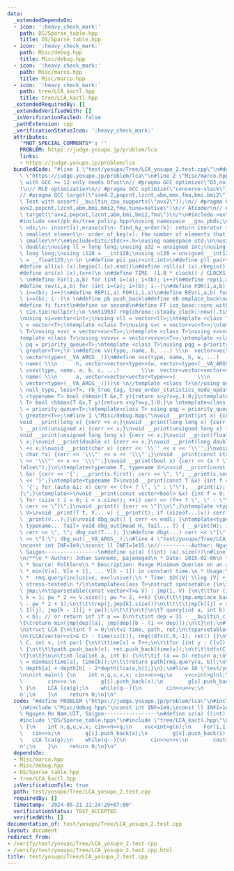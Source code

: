 ```yaml
---
data:
  _extendedDependsOn:
  - icon: ':heavy_check_mark:'
    path: DS/Sparse_table.hpp
    title: DS/Sparse_table.hpp
  - icon: ':heavy_check_mark:'
    path: Misc/debug.hpp
    title: Misc/debug.hpp
  - icon: ':heavy_check_mark:'
    path: Misc/marco.hpp
    title: Misc/marco.hpp
  - icon: ':heavy_check_mark:'
    path: tree/LCA_kactl.hpp
    title: tree/LCA_kactl.hpp
  _extendedRequiredBy: []
  _extendedVerifiedWith: []
  _isVerificationFailed: false
  _pathExtension: cpp
  _verificationStatusIcon: ':heavy_check_mark:'
  attributes:
    '*NOT_SPECIAL_COMMENTS*': ''
    PROBLEM: https://judge.yosupo.jp/problem/lca
    links:
    - https://judge.yosupo.jp/problem/lca
  bundledCode: "#line 1 \"test/yosupo/Tree/LCA_yosupo_2.test.cpp\"\n#define PROBLEM\
    \ \"https://judge.yosupo.jp/problem/lca\"\n#line 2 \"Misc/marco.hpp\"\n// Judges\
    \ with GCC >= 12 only needs Ofast\n// #pragma GCC optimize(\"O3,no-stack-protector,fast-math,unroll-loops,tree-vectorize\"\
    )\n// MLE optimization\n// #pragma GCC optimize(\"conserve-stack\")\n// Old judges\n\
    // #pragma GCC target(\"sse4.2,popcnt,lzcnt,abm,mmx,fma,bmi,bmi2\")\n// New judges.\
    \ Test with assert(__builtin_cpu_supports(\"avx2\"));\n// #pragma GCC target(\"\
    avx2,popcnt,lzcnt,abm,bmi,bmi2,fma,tune=native\")\n// Atcoder\n// #pragma GCC\
    \ target(\"avx2,popcnt,lzcnt,abm,bmi,bmi2,fma\")\n/*\n#include <ext/pb_ds/assoc_container.hpp>\n\
    #include <ext/pb_ds/tree_policy.hpp>\nusing namespace __gnu_pbds;\ntypedef tree<int,null_type,less<int>,rb_tree_tag,tree_order_statistics_node_update>\
    \ ods;\n- insert(x),erase(x)\n- find_by_order(k): return iterator to the k-th\
    \ smallest element\n- order_of_key(x): the number of elements that are strictly\
    \ smaller\n*/\n#include<bits/stdc++.h>\nusing namespace std;\n\nusing ld = long\
    \ double;\nusing ll = long long;\nusing u32 = unsigned int;\nusing u64 = unsigned\
    \ long long;\nusing i128 = __int128;\nusing u128 = unsigned __int128;\nusing f128\
    \ = __float128;\n \n \n#define pii pair<int,int>\n#define pll pair<ll,ll>\n \n\
    #define all(x) (x).begin(),(x).end()\n#define rall(x) (x).rbegin(),(x).rend()\n\
    #define ars(x) (x),(x+n)\n \n#define TIME  (1.0 * clock() / CLOCKS_PER_SEC)\n\
    \ \n#define For(i,a,b) for (int i=(a); i<(b); i++)\n#define rep(i,a) For(i,0,a)\n\
    #define rev(i,a,b) for (int i=(a); i>(b); i--)\n#define FOR(i,a,b) for (int i=(a);\
    \ i<=(b); i++)\n#define REP(i,a) FOR(i,1,a)\n#define REV(i,a,b) for (int i=(a);\
    \ i>=(b); i--)\n \n#define pb push_back\n#define eb emplace_back\n#define mp make_pair\n\
    #define fi first\n#define se second\n#define FT ios_base::sync_with_stdio(false);\
    \ cin.tie(nullptr);\n \nmt19937 rng(chrono::steady_clock::now().time_since_epoch().count());\n\
    \nusing vi=vector<int>;\nusing vll = vector<ll>;\ntemplate <class T>\nusing vc\
    \ = vector<T>;\ntemplate <class T>\nusing vvc = vector<vc<T>>;\ntemplate <class\
    \ T>\nusing vvvc = vector<vvc<T>>;\ntemplate <class T>\nusing vvvvc = vector<vvvc<T>>;\n\
    template <class T>\nusing vvvvvc = vector<vvvvc<T>>;\ntemplate <class T>\nusing\
    \ pq = priority_queue<T>;\ntemplate <class T>\nusing pqg = priority_queue<T, vector<T>,\
    \ greater<T>>;\n \n#define vv(type, name, h, ...) \\\n  vector<vector<type>> name(h,\
    \ vector<type>(__VA_ARGS__))\n#define vvv(type, name, h, w, ...)   \\\n  vector<vector<vector<type>>>\
    \ name( \\\n      h, vector<vector<type>>(w, vector<type>(__VA_ARGS__)))\n#define\
    \ vvvv(type, name, a, b, c, ...)       \\\n  vector<vector<vector<vector<type>>>>\
    \ name( \\\n      a, vector<vector<vector<type>>>(       \\\n             b, vector<vector<type>>(c,\
    \ vector<type>(__VA_ARGS__))))\n \n//template <class T>\n//using ods =\n//   tree<T,\
    \ null_type, less<T>, rb_tree_tag, tree_order_statistics_node_update>;\n \ntemplate\
    \ <typename T> bool chkmin(T &x,T y){return x>y?x=y,1:0;}\ntemplate <typename\
    \ T> bool chkmax(T &x,T y){return x<y?x=y,1:0;}\n \ntemplate<class T> using pq\
    \ = priority_queue<T>;\ntemplate<class T> using pqg = priority_queue<T, vector<T>,\
    \ greater<T>>;\n#line 1 \"Misc/debug.hpp\"\nvoid __print(int x) {cerr << x;}\n\
    void __print(long x) {cerr << x;}\nvoid __print(long long x) {cerr << x;}\nvoid\
    \ __print(unsigned x) {cerr << x;}\nvoid __print(unsigned long x) {cerr << x;}\n\
    void __print(unsigned long long x) {cerr << x;}\nvoid __print(float x) {cerr <<\
    \ x;}\nvoid __print(double x) {cerr << x;}\nvoid __print(long double x) {cerr\
    \ << x;}\nvoid __print(char x) {cerr << '\\'' << x << '\\'';}\nvoid __print(const\
    \ char *x) {cerr << '\\\"' << x << '\\\"';}\nvoid __print(const string &x) {cerr\
    \ << '\\\"' << x << '\\\"';}\nvoid __print(bool x) {cerr << (x ? \"true\" : \"\
    false\");}\n\ntemplate<typename T, typename V>\nvoid __print(const pair<T, V>\
    \ &x) {cerr << '{'; __print(x.first); cerr << \", \"; __print(x.second); cerr\
    \ << '}';}\ntemplate<typename T>\nvoid __print(const T &x) {int f = 0; cerr <<\
    \ '{'; for (auto &i: x) cerr << (f++ ? \", \" : \"\"), __print(i); cerr << \"\
    }\";}\ntemplate<>\nvoid __print(const vector<bool> &x) {int f = 0; cerr << '{';\
    \ for (size_t i = 0; i < x.size(); ++i) cerr << (f++ ? \", \" : \"\"), __print(x[i]);\
    \ cerr << \"}\";}\nvoid _print() {cerr << \"]\\n\";}\ntemplate <typename T, typename...\
    \ V>\nvoid _print(T t, V... v) {__print(t); if (sizeof...(v)) cerr << \", \";\
    \ _print(v...);}\n\nvoid dbg_out() { cerr << endl; }\ntemplate<typename Head,\
    \ typename... Tail> void dbg_out(Head H, Tail... T) { __print(H); if (sizeof...(T))\
    \ cerr << \", \"; dbg_out(T...); }\n#define dbg(...) cerr << \"[\" << #__VA_ARGS__\
    \ << \"]:\"; dbg_out(__VA_ARGS__);\n#line 4 \"test/yosupo/Tree/LCA_yosupo_2.test.cpp\"\
    \nconst int INF=1e9;\nconst ll INFI=1e15;\n//----------Author: Nguyen Ho Nam,UIT,\
    \ Saigon-----------------\n#define sz(a) ((int) (a).size())\n#line 2 \"DS/Sparse_table.hpp\"\
    \n/**\n * Author: Johan Sannemo, pajenegod\n * Date: 2015-02-06\n * License: CC0\n\
    \ * Source: Folklore\n * Description: Range Minimum Queries on an array. Returns\n\
    \ * min(V[a], V[a + 1], ... V[b - 1]) in constant time.\n * Usage:\n *  RMQ rmq(values);\n\
    \ *  rmq.query(inclusive, exclusive);\n * Time: $O(|V| \\log |V| + Q)$\n * Status:\
    \ stress-tested\n */\n\ntemplate<class T>\nstruct sparsetable {\n\tvector<vector<T>>\
    \ jmp;\n\tsparsetable(const vector<T>& V) : jmp(1, V) {\n\t\tfor (int pw = 1,\
    \ k = 1; pw * 2 <= V.size(); pw *= 2, ++k) {\n\t\t\tjmp.emplace_back(V.size()\
    \ - pw * 2 + 1);\n\t\t\trep(j,jmp[k].size())\n\t\t\t\tjmp[k][j] = min(jmp[k -\
    \ 1][j], jmp[k - 1][j + pw]);\n\t\t}\n\t}\n\tT query(int a, int b) {\n\t\tassert(a\
    \ < b); // or return inf if a == b\n\t\tint dep = 31 - __builtin_clz(b - a);\n\
    \t\treturn min(jmp[dep][a], jmp[dep][b - (1 << dep)]);\n\t}\n};\n#line 3 \"tree/LCA_kactl.hpp\"\
    \nstruct LCA {\n\tint T = 0;\n\tvi time, path, ret;\n\tsparsetable<int> rmq;\n\
    \n\tLCA(vector<vi>& C) : time(sz(C)), rmq((dfs(C,0,-1), ret)) {}\n\tvoid dfs(vector<vi>&\
    \ C, int v, int par) {\n\t\ttime[v] = T++;\n\t\tfor (int y : C[v]) if (y != par)\
    \ {\n\t\t\tpath.push_back(v), ret.push_back(time[v]);\n\t\t\tdfs(C, y, v);\n\t\
    \t}\n\t}\n\n\tint lca(int a, int b) {\n\t\tif (a == b) return a;\n\t\ttie(a, b)\
    \ = minmax(time[a], time[b]);\n\t\treturn path[rmq.query(a, b)];\n\t}\n\t//dist(a,b){return\
    \ depth[a] + depth[b] - 2*depth[lca(a,b)];}\n};\n#line 10 \"test/yosupo/Tree/LCA_yosupo_2.test.cpp\"\
    \n\nint main() {\n    int n,q,u,v,x; cin>>n>>q;\n    vvc<int>g(n);\n    For(i,1,n){\n\
    \        cin>>x;\n        g[i].push_back(x);\n        g[x].push_back(i);\n   \
    \ }\n    LCA lca(g);\n    while(q--){\n        cin>>u>>v;\n        cout<<lca.lca(u,v)<<'\\\
    n';\n    }\n    return 0;\n}\n"
  code: "#define PROBLEM \"https://judge.yosupo.jp/problem/lca\"\n#include \"Misc/marco.hpp\"\
    \n#include \"Misc/debug.hpp\"\nconst int INF=1e9;\nconst ll INFI=1e15;\n//----------Author:\
    \ Nguyen Ho Nam,UIT, Saigon-----------------\n#define sz(a) ((int) (a).size())\n\
    #include \"DS/Sparse_table.hpp\"\n#include \"tree/LCA_kactl.hpp\"\n\nint main()\
    \ {\n    int n,q,u,v,x; cin>>n>>q;\n    vvc<int>g(n);\n    For(i,1,n){\n     \
    \   cin>>x;\n        g[i].push_back(x);\n        g[x].push_back(i);\n    }\n \
    \   LCA lca(g);\n    while(q--){\n        cin>>u>>v;\n        cout<<lca.lca(u,v)<<'\\\
    n';\n    }\n    return 0;\n}\n"
  dependsOn:
  - Misc/marco.hpp
  - Misc/debug.hpp
  - DS/Sparse_table.hpp
  - tree/LCA_kactl.hpp
  isVerificationFile: true
  path: test/yosupo/Tree/LCA_yosupo_2.test.cpp
  requiredBy: []
  timestamp: '2024-05-21 21:24:29+07:00'
  verificationStatus: TEST_ACCEPTED
  verifiedWith: []
documentation_of: test/yosupo/Tree/LCA_yosupo_2.test.cpp
layout: document
redirect_from:
- /verify/test/yosupo/Tree/LCA_yosupo_2.test.cpp
- /verify/test/yosupo/Tree/LCA_yosupo_2.test.cpp.html
title: test/yosupo/Tree/LCA_yosupo_2.test.cpp
---
```

